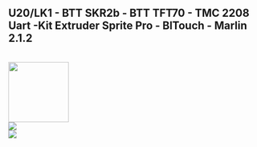 ## U20/LK1 - BTT SKR2b - BTT TFT70 - TMC 2208 Uart -Kit Extruder Sprite Pro - BlTouch - Marlin 2.1.2
<br />
<img width=120 src="https://github.com/ted-rcnet/U20-LK1-SKR2b-TFT70-MARLIN/blob/main/images/Marlin.jpg" />
<br />
<img src="https://github.com/ted-rcnet/U20-LK1-SKR2b-TFT70-MARLIN/blob/main/images/SolImp.jpg" />
<br />
<img src="https://c-3d.niceshops.com/upload/image/product/large/default/21675_70831e65.128x128.jpg" />
<br />
